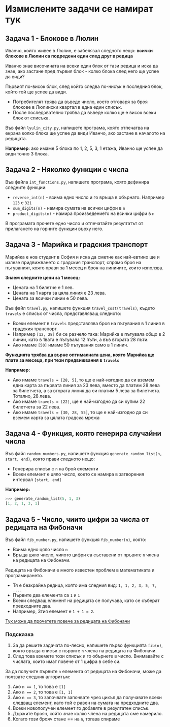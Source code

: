 # Измислените задачи се намират тук

## Задача 1 - Блокове в Люлин

Иванчо, който живее в Люлин, е забелязал следното нещо: **всички блокове в Люлин са подредени един след друг в редица**

Иванчо знае височината на всеки един блок от тази редица и иска да знае, ако застане пред първия блок - колко блока след него ще успее да види?

Първият по-висок блок, след който следва по-нисък е последния блок, който той ще успее да види.

* Потребителят трява да въведе число, което отговаря за броя блокове в Люлински квартал в една един списък.
* После последователно трябва да въведе колко ще е висок всеки блок от списъка.


Във файл `lyulin_city.py`, напишете програма, която отпечатва на екрана колко блока ще успее да види Иванчо, ако застане в началото на редицата.


**Например**: ако имаме 5 блока по 1, 2, 5, 3, 1 етажа, Иванчо ще успее да види точно 3 блока.


## Задача 2 - Няколко  функции с числа

Във файла `int_functions.py`, напишете програма, която дефинира следните функции:

* `reverse_int(n)` - взима едно число и го връща в обърнато. Например `123` е `321`
* `sum_digits(n)` - намира сумата на всички цифри в `n`
* `product_digits(n)` - намира произведението на всички цифри в `n`

В програмата прочете едно число и отпечатайте резултатът от прилагането на горните функции върху него.

## Задача 3 - Марийка и градския транспорт

Марийка е нов студент в София и иска да сметне как най-евтино ще и излезе придвижването с градския транспорт, спрямо броя на пътуваният, която прави за 1 месец и броя на линииите, които използва.

**Знаем следните цени за 1 месец:**

* Цената на 1 билетче е 1 лев.
* Цената на 1 карта за цяла линия е 23 лева.
* Цената за всички линии е 50 лева.

Във файл `travel.py`, напишете функция `travel_cost(travels)`, където `travels` е списък от числа, представляващ следното:

* Всеки елемент в `travels` представлява броя на пътувания в 1 линия в градския транспорт.
* Например `[12, 28]` би се разчело така: Марийка е пътувала общо в 2 линии, като в 1вата е пътувала 12 пъти, а във втората 28 пъти.
* Ако имаме `[50]` имаме 50 пътувания само в 1 линич.

**Функцията трябва да върне оптималната цена, която Марийка ще плати за месеца, при тези придвижвания в `travels`**

**Например:**

* Ако имаме `travels = [28, 5]`, то ще е най-изгодно да си вземем една карта за първата линия за 23 лева, вместо да платим 28 лева за билетчета, а за втората линия да си платим 5 лева за билетчета. Тотално, 28 лева.
* Ако имаме `travels = [22]`, ще е най-изгодно да си купим 22 билетчета за 22 лева.
* Ако имаме `travels = [30, 28, 55]`, то ще е най-изгодно да си вземем карта за цялата градска мрежа


## Задача 4 - Функция, която генерира случайни числа

Във файл `random_numbers.py`, напишете функция `generate_random_list(n, start, end)`, която прави следното нещо:

* Генерира списък с `n` на брой елементи
* Всеки елемент е цяло число, което се намира в затворения интервал `[start, end]`

**Например:**

```python
>>> generate_random_list(5, 1, 3)
[1, 2, 1, 3, 1]
```

## Задача 5 - Число, чиито цифри за числа от редицата на Фибоначи

Във файл `fib_number.py`, напишете функция `fib_number(n)`, която:

* Взима едно цяло число `n`
* Връща цяло число, чииото цифри са съставени от пръвите `n` члена на редицата на Фибоначи.

Редицата на Фибоначи е много известен проблем в математиката и програмирането.

* Тя е безкрайна редица, която има следния вид: `1, 1, 2, 3, 5, 7, ....`
* Първите два елемента са `1` и `1`
* Всеки следващ елемент на редицата се получава, като се съберат предходните два.
* Например, 3тия елемент е `1 + 1 = 2`.

[Тук може да прочетете повече за редицата на Фибоначи](http://en.wikipedia.org/wiki/Fibonacci_number)

### Подсказка

1. За да решите задачата по-лесно, напишете първо функцията `fib(n)`, която връща списък с първите `n` члена на редицата на Фибоначи.
2. След това вземете този списък и го обърнете в число. Внимавайте с числата, които имат повече от 1 цифра в себе си.

За да получите първите `n` елемента от редицата на Фибоначи, може да ползвате следния алгоритъм:

1. Ако `n == 1`, то това е `[1]`
2. Ако `n == 2`, то това е `[1, 1]`
3. Ако `n == 3`, то започвате започвате чрез цикъл да получавате всеки следващ елемент, като той е равен на сумата на предходните два.
4. Всеки новополучен елемент го добавяте в резултатен списък.
5. Държите брояч, който знае колко члена на редицата сме намерило.
6. Когато този брояч стане == на `n`, тогава спираме

